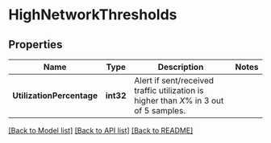 # HighNetworkThresholds

## Properties

Name | Type | Description | Notes
------------ | ------------- | ------------- | -------------
**UtilizationPercentage** | **int32** | Alert if sent/received traffic utilization is higher than *X*% in 3 out of 5 samples. | 

[[Back to Model list]](../README.md#documentation-for-models) [[Back to API list]](../README.md#documentation-for-api-endpoints) [[Back to README]](../README.md)


